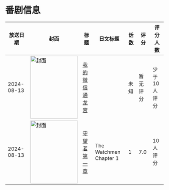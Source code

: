 # 番剧信息

|放送日期|封面|标题|日文标题|话数|评分|评分人数|
|---|---|---|---|---|---|---|
|2024-08-13|<img src="https://lain.bgm.tv/pic/cover/c/3e/cd/505503_T0MUe.jpg" alt="封面" style="width:150px;height:200px;object-fit:cover;">|[我的微信通龙宫](https://bangumi.tv/subject/505503)||未知|暂无评分|少于10人评分|
|2024-08-13|<img src="https://lain.bgm.tv/pic/cover/c/d5/44/499156_0x858.jpg" alt="封面" style="width:150px;height:200px;object-fit:cover;">|[守望者 第一章](https://bangumi.tv/subject/499156)|The Watchmen Chapter 1|1|7.0|10人评分|
